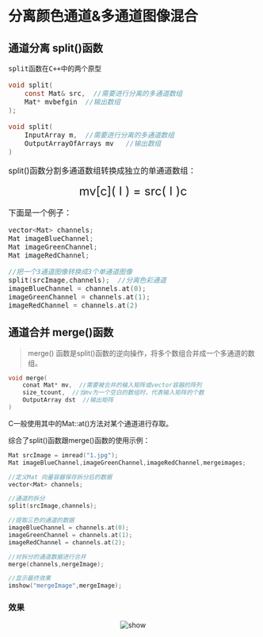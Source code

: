 # 分离颜色通道&多通道图像混合

## 通道分离 split()函数

<font size= 3>

`split函数在C++中的两个原型`

```c
void split(
    const Mat& src,  //需要进行分离的多通道数组
    Mat* mvbefgin  //输出数组
);

void split(
    InputArray m,  //需要进行分离的多通道数组
    OutputArrayOfArrays mv   //输出数组
)
```

split()函数分割多通道数组转换成独立的单通道数组：

<div align="center"> <font size = 5>
mv[c]( I ) = src( I )c
</font> </div>

下面是一个例子：

```c
vector<Mat> channels;
Mat imageBlueChannel;
Mat imageGreenChannel;
Mat imageRedChannel;

//把一个3通道图像转换成3个单通道图像
split(srcImage,channels);  //分离色彩通道
imageBlueChannel = channels.at(0);
imageGreenChannel = channels.at(1);
imageRedChannel = channels.at(2)
```

</font>

## 通道合并 merge()函数

> merge() 函数是split()函数的逆向操作，将多个数组合并成一个多通道的数组。

```c
void merge(
    conat Mat* mv,  //需要被合并的输入矩阵或vector容器的阵列
    size_tcount,  //当mv为一个空白的数组时，代表输入矩阵的个数
    OutputArray dst  //输出矩阵
)
```

C一般使用其中的Mat::at()方法对某个通道进行存取。

综合了split()函数跟merge()函数的使用示例：

```c
Mat srcImage = imread("1.jpg");
Mat imageBlueChannel,imageGreenChannel,imageRedChannel,mergeimages;

//定义Mat 向量容器保存拆分后的数据
vector<Mat> channels;

//通道的拆分
split(srcImage,channels);

//提取三色的通道的数据
imageBlueChannel = channels.at(0);
imageGreenChannel = channels.at(1);
imageRedChannel = channels.at(2);

//对拆分的通道数据进行合并
merge(channels,nergeImage);

//显示最终效果
imshow("mergeImage",mergeImage);
```

### 效果

<div align="center">

![show](https://upload-images.jianshu.io/upload_images/9140378-479edd74fbb19d52.png?imageMogr2/auto-orient/strip%7CimageView2/2/w/640)

</div>
